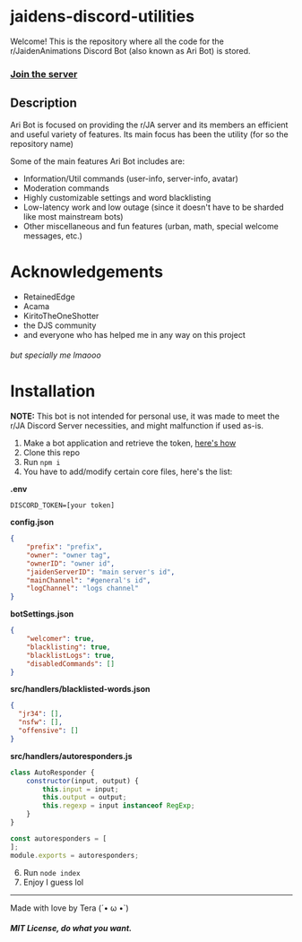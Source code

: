 # jaidens-discord-utilities

Welcome! This is the repository where all the code for the r/JaidenAnimations Discord Bot (also known as Ari Bot) is stored.
### [Join the server](https://discord.gg/gArXkYz)

## Description
Ari Bot is focused on providing the r/JA server and its members an efficient and useful variety of features. Its main focus has been the utility (for so the repository name)

Some of the main features Ari Bot includes are:
* Information/Util commands (user-info, server-info, avatar)
* Moderation commands
* Highly customizable settings and word blacklisting
* Low-latency work and low outage (since it doesn't have to be sharded like most mainstream bots)
* Other miscellaneous and fun features (urban, math, special welcome messages, etc.)

# Acknowledgements
* RetainedEdge
* Acama
* KiritoTheOneShotter
* the DJS community
* and everyone who has helped me in any way on this project
###### but specially me lmaooo


# Installation
**NOTE:** This bot is not intended for personal use, it was made to meet the r/JA Discord Server necessities, and might malfunction if used as-is.

1. Make a bot application and retrieve the token, [here's how](https://discordjs.guide/preparations/setting-up-a-bot-application.html)
1. Clone this repo
1. Run `npm i`
1. You have to add/modify certain core files, here's the list:

**.env**
```
DISCORD_TOKEN=[your token]
```

**config.json**
```json
{
    "prefix": "prefix",
    "owner": "owner tag",
    "ownerID": "owner id",
    "jaidenServerID": "main server's id",
    "mainChannel": "#general's id",
    "logChannel": "logs channel"
}
```

**botSettings.json**
```json
{
    "welcomer": true,
    "blacklisting": true,
    "blacklistLogs": true,
    "disabledCommands": []
}
```

**src/handlers/blacklisted-words.json**
```json
{
  "jr34": [],
  "nsfw": [],
  "offensive": []
}
```

**src/handlers/autoresponders.js**
```js
class AutoResponder {
    constructor(input, output) {
        this.input = input;
        this.output = output;
        this.regexp = input instanceof RegExp;
    }
}

const autoresponders = [
];
module.exports = autoresponders;
```

6. Run `node index`
7. Enjoy I guess lol

- - -
Made with love by Tera (´• ω •`)
##### MIT License, do what you want.
